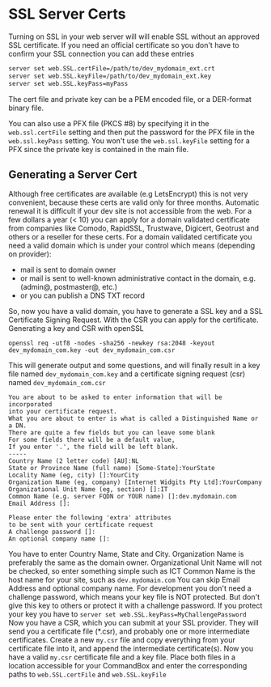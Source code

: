 # SSL Server Certs

Turning on SSL in your web server will will enable SSL without an approved SSL certificate. If you need an official certificate so you don't have to confirm your SSL connection you can add these entries

```bash
server set web.SSL.certFile=/path/to/dev_mydomain_ext.crt
server set web.SSL.keyFile=/path/to/dev_mydomain_ext.key
server set web.SSL.keyPass=myPass
```

The cert file and private key can be a PEM encoded file, or a DER-format binary file.

You can also use a PFX file (PKCS #8) by specifying it in the `web.ssl.certFile` setting and then put the password for the PFX file in the `web.ssl.keyPass` setting.  You won't use the `web.ssl.keyFile` setting for a PFX since the private key is contained in the main file.

## Generating a Server Cert

Although free certificates are available (e.g LetsEncrypt) this is not very convenient, because these certs are valid only for three months. Automatic renewal it is difficult if your dev site is not accessible from the web. For a few dollars a year (< 10) you can apply for a domain validated certificate from companies like Comodo, RapidSSL, Trustwave, Digicert, Geotrust and others or a reseller for these certs. For a domain validated certificate you need a valid domain which is under your control which means (depending on provider):

* mail is sent to domain owner
* or mail is sent to well-known administrative contact in the domain, e.g. (admin@, postmaster@, etc.)
* or you can publish a DNS TXT record

So, now you have a valid domain, you have to generate a SSL key and a SSL Certificate Signing Request. With the CSR you can apply for the certificate. Generating a key and CSR with openSSL

```
openssl req -utf8 -nodes -sha256 -newkey rsa:2048 -keyout dev_mydomain_com.key -out dev_mydomain_com.csr
```

This will generate output and some questions, and will finally result in a key file named `dev_mydomain_com.key` and a certificate signing request (csr) named `dev_mydomain_com.csr`

```
You are about to be asked to enter information that will be incorporated
into your certificate request.
What you are about to enter is what is called a Distinguished Name or a DN.
There are quite a few fields but you can leave some blank
For some fields there will be a default value,
If you enter '.', the field will be left blank.
-----
Country Name (2 letter code) [AU]:NL
State or Province Name (full name) [Some-State]:YourState
Locality Name (eg, city) []:YourCity
Organization Name (eg, company) [Internet Widgits Pty Ltd]:YourCompany
Organizational Unit Name (eg, section) []:IT
Common Name (e.g. server FQDN or YOUR name) []:dev.mydomain.com
Email Address []:

Please enter the following 'extra' attributes
to be sent with your certificate request
A challenge password []:
An optional company name []:
```

You have to enter Country Name, State and City. Organization Name is preferably the same as the domain owner. Organizational Unit Name will not be checked, so enter something simple such as ICT Common Name is the host name for your site, such as `dev.mydomain.com` You can skip Email Address and optional company name. For development you don't need a challenge password, which means your key file is NOT protected. But don't give this key to others or protect it with a challenge password. If you protect your key you have to `server set web.SSL.keyPass=MyChallengePassword` Now you have a CSR, which you can submit at your SSL provider. They will send you a certificate file (\*.csr), and probably one or more intermediate certificates. Create a new `my.csr` file and copy everything from your certificate file into it, and append the intermediate certificate(s). Now you have a valid `my.csr` certificate file and a key file. Place both files in a location accessible for your CommandBox and enter the corresponding paths to `web.SSL.certFile` and `web.SSL.keyFile`
